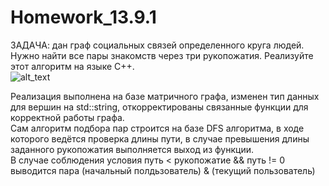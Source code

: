 # Homework_13.9.1

ЗАДАЧА: дан граф социальных связей определенного круга людей. Нужно найти все пары знакомств через три рукопожатия. Реализуйте этот алгоритм на языке C++.\
![alt_text](https://lms-cdn.skillfactory.ru/assets/courseware/v1/a5b3e05a711f1266a7ba17d8d699d474/asset-v1:SkillFactory+CPLUS+2020+type@asset+block/cplus_13.9m.png)

Реализация выполнена на базе матричного графа, изменен тип данных для вершин на std::string, откорректированы связанные функции для корректной работы графа.\
Сам алгоритм подбора пар строится на базе DFS алгоритма, в ходе которого ведётся проверка длины пути, в случае превышения длины заданного рукопожатия выполняется выход из функции.\
В случае соблюдения условия путь < рукопожатие && путь != 0 выводится пара (начальный полдьзователь) & (текущий пользователь)
